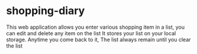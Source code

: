 # shopping-diary
This web application allows you enter various shopping item in a list, you can edit and delete any item on the list 
It stores your list on your local storage. Anytime you come back to it, The list always remain until you clear the list 


